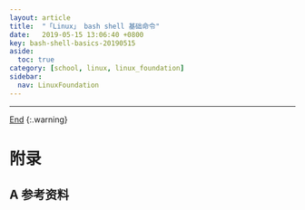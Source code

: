 ```yaml
---
layout: article
title:  "「Linux」 bash shell 基础命令"
date:   2019-05-15 13:06:40 +0800
key: bash-shell-basics-20190515
aside:
  toc: true
category: [school, linux, linux_foundation]
sidebar:
  nav: LinuxFoundation
---
```

<span id="head"></span>

<!--more-->




-------------------  
[End](#head)
{:.warning}  


# 附录
## A 参考资料
